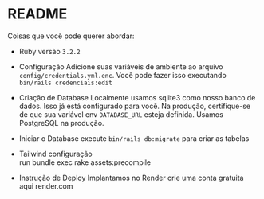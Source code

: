 # README





Coisas que você pode querer abordar:

* Ruby versão
`3.2.2`

* Configuração
Adicione suas variáveis de ambiente ao arquivo `config/credentials.yml.enc`. Você pode fazer isso executando `bin/rails credenciais:edit`

* Criação de Database 
Localmente usamos sqlite3 como nosso banco de dados. Isso já está configurado para você. Na produção, certifique-se de que sua variável env `DATABASE_URL` esteja definida. Usamos PostgreSQL na produção.

* Iniciar o Database 
execute `bin/rails db:migrate` para criar as tabelas

* Tailwind configuração  
run bundle exec rake assets:precompile

* Instrução de Deploy
Implantamos no Render crie uma conta gratuita aqui render.com

